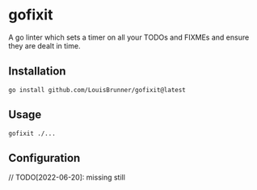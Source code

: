 # gofixit

A go linter which sets a timer on all your TODOs and FIXMEs and ensure they are dealt in time.

## Installation

```
go install github.com/LouisBrunner/gofixit@latest
```

## Usage

```
gofixit ./...
```

## Configuration

// TODO[2022-06-20]: missing still
